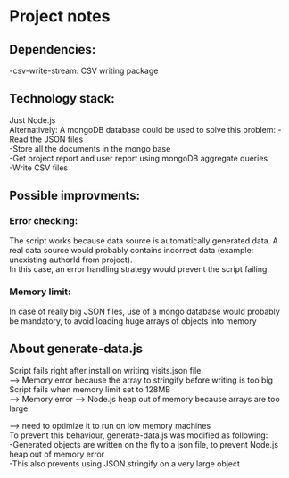 # Project notes
## Dependencies:
-csv-write-stream: CSV writing package

## Technology stack: 
Just Node.js  
Alternatively: A mongoDB database could be used to solve this problem: 
-Read the JSON files  
-Store all the documents in the mongo base  
-Get project report and user report using mongoDB aggregate queries  
-Write CSV files

## Possible improvments:
### Error checking: 
The script works because data source is automatically generated data. A real data source would probably contains incorrect data (example: unexisting authorId from project).  
In this case, an error handling strategy would prevent the script failing.  

### Memory limit:
 In case of really big JSON files, use of a mongo database would probably be mandatory, to avoid loading huge arrays of objects into memory  

## About generate-data.js
Script fails right after install on writing visits.json file.  
--> Memory error because the array to stringify before writing is too big  
Script fails when memory limit set to 128MB  
--> Memory error --> Node.js heap out of memory because arrays are too large  

--> need to optimize it to run on low memory machines  
To prevent this behaviour, generate-data.js was modified as following:  
-Generated objects are written on the fly to a json file, to prevent Node.js heap out of memory error  
-This also prevents using JSON.stringify on a very large object